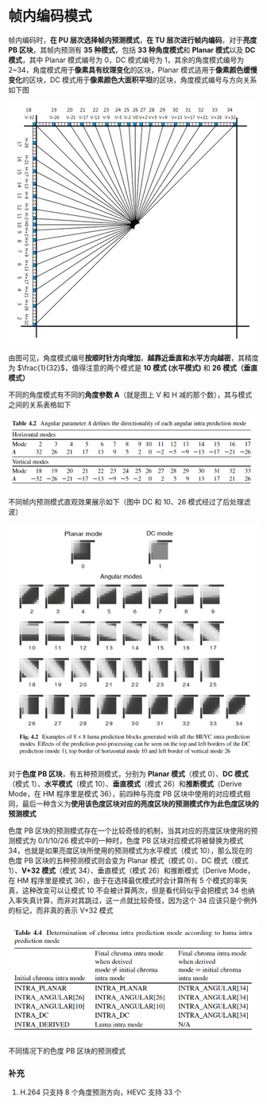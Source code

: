 # 帧内编码模式

帧内编码时，**在 PU 层次选择帧内预测模式**，**在 TU 层次进行帧内编码**，对于**亮度 PB 区块**，其帧内预测有 **35 种模式**，包括 **33 种角度模式**和 **Planar 模式**以及 **DC 模式**，其中 Planar 模式编号为 0，DC 模式编号为 1，其余的角度模式编号为 2~34，角度模式用于**像素具有纹理变化**的区块，Planar 模式适用于**像素颜色缓慢变化**的区块，DC 模式用于**像素颜色大面积平坦**的区块，角度模式编号与方向关系如下图

![%E5%B8%A7%E5%86%85%E7%BC%96%E7%A0%81%E6%A8%A1%E5%BC%8F%20027617919ccc45779ca93deb99ea86c0/Untitled.png](markdown_images/Untitled.png)

由图可见，角度模式编号**按顺时针方向增加**，**越靠近垂直和水平方向越密**，其精度为 $\frac{1}{32}$，值得注意的两个模式是 **10 模式 (水平模式)** 和 **26 模式（垂直模式）**

不同的角度模式有不同的**角度参数 A**（就是图上 V 和 H 减的那个数），其与模式之间的关系表格如下

![%E5%B8%A7%E5%86%85%E7%BC%96%E7%A0%81%E6%A8%A1%E5%BC%8F%20027617919ccc45779ca93deb99ea86c0/Untitled%201.png](markdown_images/Untitled%201.png)

不同帧内预测模式直观效果展示如下（图中 DC 和 10、26 模式经过了后处理滤波）

![%E5%B8%A7%E5%86%85%E7%BC%96%E7%A0%81%E6%A8%A1%E5%BC%8F%20027617919ccc45779ca93deb99ea86c0/Untitled%202.png](markdown_images/Untitled%202.png)

对于**色度 PB 区块**，有五种预测模式，分别为 **Planar 模式**（模式 0）、**DC 模式**（模式 1）、**水平模式**（模式 10）、**垂直模式**（模式 26）和**推断模式**（Derive Mode，在 HM 程序里是模式 36），前四种与亮度 PB 区块中使用的对应模式相同，最后一种含义为**使用该色度区块对应的亮度区块的预测模式作为此色度区块的预测模式**

色度 PB 区块的预测模式存在一个比较奇怪的机制，当其对应的亮度区块使用的预测模式为 0/1/10/26 模式中的一种时，色度 PB 区块对应模式将被替换为模式 34，也就是如果亮度区块所使用的预测模式为水平模式（模式 10），那么现在的色度 PB 区块的五种预测模式则会变为 Planar 模式（模式 0）、DC 模式（模式 1）、**V+32 模式**（模式 34）、垂直模式（模式 26）和推断模式（Derive Mode，在 HM 程序里是模式 36），由于在选择最优模式时会计算所有 5 个模式的率失真，这种改变可以让模式 10 不会被计算两次，但是看代码似乎会把模式 34 也纳入率失真计算，而非对其跳过，这一点就比较奇怪，因为这个 34 应该只是个例外的标记，而非真的表示 V+32 模式

![%E5%B8%A7%E5%86%85%E7%BC%96%E7%A0%81%E6%A8%A1%E5%BC%8F%20027617919ccc45779ca93deb99ea86c0/Untitled%203.png](markdown_images/Untitled%203.png)

不同情况下的色度 PB 区块的预测模式

### 补充

1. H.264 只支持 8 个角度预测方向，HEVC 支持 33 个